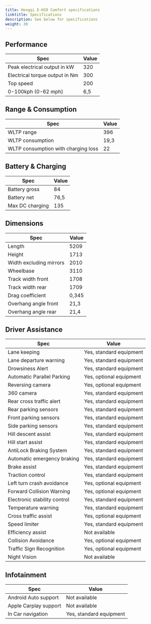 ```yaml
---
title: Hongqi E-HS9 Comfort specifications
linktitle: Specifications
description: See below for specifications
weight: 30
---
```


## Performance
|Spec|Value|
|----|-----|
|Peak electrical output in kW|320|
|Electrical torque output in Nm|300|
|Top speed|200|
|0-100kph (0-62 mph)|6,5|



## Range & Consumption
|Spec|Value|
|----|-----|
|WLTP range|396|
|WLTP consumption|19,3|
|WLTP consumption with charging loss|22|



## Battery & Charging
|Spec|Value|
|----|-----|
|Battery gross|84|
|Battery net|76,5|
|Max DC charging|135|



## Dimensions
|Spec|Value|
|----|-----|
|Length|5209|
|Height|1713|
|Width excluding mirrors|2010|
|Wheelbase|3110|
|Track width front|1708|
|Track width rear|1709|
|Drag coefficient|0,345|
|Overhang angle front|21,3|
|Overhang angle rear|21,4|

## Driver Assistance
|Spec|Value|
|----|-----|
|Lane keeping|Yes, standard equipment|
|Lane departure warning|Yes, standard equipment|
|Drowsiness Alert|Yes, standard equipment|
|Automatic Parallel Parking|Yes, optional equipment|
|Reversing camera|Yes, optional equipment|
|360 camera|Yes, standard equipment|
|Rear cross traffic alert|Yes, standard equipment|
|Rear parking sensors|Yes, standard equipment|
|Front parking sensors|Yes, standard equipment|
|Side parking sensors|Yes, standard equipment|
|Hill descent assist|Yes, standard equipment|
|Hill start assist|Yes, standard equipment|
|AntiLock Braking System|Yes, standard equipment|
|Automatic emergency braking|Yes, standard equipment|
|Brake assist|Yes, standard equipment|
|Traction control|Yes, standard equipment|
|Left turn crash avoidance|Yes, optional equipment|
|Forward Collision Warning|Yes, optional equipment|
|Electronic stability control|Yes, standard equipment|
|Temperature warning|Yes, standard equipment|
|Cross traffic assist|Yes, optional equipment|
|Speed limiter|Yes, standard equipment|
|Efficiency assist|Not available|
|Collision Avoidance|Yes, optional equipment|
|Traffic Sign Recognition|Yes, optional equipment|
|Night Vision|Not available|

## Infotainment
|Spec|Value|
|----|-----|
|Android Auto support|Not available|
|Apple Carplay support|Not available|
|In Car navigation|Yes, standard equipment|
